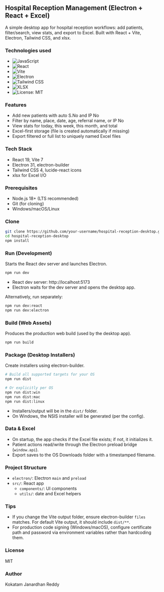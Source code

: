 ## Hospital Reception Management (Electron + React + Excel)

A simple desktop app for hospital reception workflows: add patients, filter/search, view stats, and export to Excel. Built with React + Vite, Electron, Tailwind CSS, and xlsx.

### Technologies used
- ![JavaScript](https://img.shields.io/badge/JavaScript-ES2023-F7DF1E?logo=javascript&logoColor=000)
- ![React](https://img.shields.io/badge/React-19-61DAFB?logo=react&logoColor=000)
- ![Vite](https://img.shields.io/badge/Vite-7-646CFF?logo=vite&logoColor=fff)
- ![Electron](https://img.shields.io/badge/Electron-31-47848F?logo=electron&logoColor=fff)
- ![Tailwind CSS](https://img.shields.io/badge/Tailwind_CSS-4-38B2AC?logo=tailwindcss&logoColor=fff)
- ![XLSX](https://img.shields.io/badge/xlsx-0.18-207245)
- ![License: MIT](https://img.shields.io/badge/License-MIT-green.svg)

### Features
- Add new patients with auto S.No and IP No
- Filter by name, place, date, age, referral name, or IP No
- View stats for today, this week, this month, and total
- Excel-first storage (file is created automatically if missing)
- Export filtered or full list to uniquely named Excel files

### Tech Stack
- React 19, Vite 7
- Electron 31, electron-builder
- Tailwind CSS 4, lucide-react icons
- xlsx for Excel I/O

### Prerequisites
- Node.js 18+ (LTS recommended)
- Git (for cloning)
- Windows/macOS/Linux

### Clone
```bash
git clone https://github.com/your-username/hospital-reception-desktop.git
cd hospital-reception-desktop
npm install
```

### Run (Development)
Starts the React dev server and launches Electron.
```bash
npm run dev
```
- React dev server: http://localhost:5173
- Electron waits for the dev server and opens the desktop app.

Alternatively, run separately:
```bash
npm run dev:react
npm run dev:electron
```

### Build (Web Assets)
Produces the production web build (used by the desktop app).
```bash
npm run build
```

### Package (Desktop Installers)
Create installers using electron-builder.
```bash
# Build all supported targets for your OS
npm run dist

# Or explicitly per OS
npm run dist:win
npm run dist:mac
npm run dist:linux
```
- Installers/output will be in the `dist/` folder.
- On Windows, the NSIS installer will be generated (per the config).

### Data & Excel
- On startup, the app checks if the Excel file exists; if not, it initializes it.
- Patient actions read/write through the Electron preload bridge (`window.api`).
- Export saves to the OS Downloads folder with a timestamped filename.

### Project Structure
- `electron/`: Electron `main` and `preload`
- `src/`: React app
  - `components/`: UI components
  - `utils/`: date and Excel helpers

### Tips
- If you change the Vite output folder, ensure electron-builder `files` matches. For default Vite output, it should include `dist/**`.
- For production code signing (Windows/macOS), configure certificate path and password via environment variables rather than hardcoding them.

### License
MIT

### Author
Kokatam Janardhan Reddy
